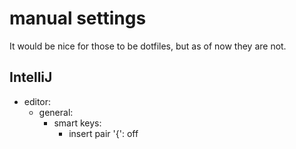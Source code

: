 # manual settings

It would be nice for those to be dotfiles, but as of now they are not.

## IntelliJ

- editor:
  - general:
    - smart keys:
      - insert pair '{': off
